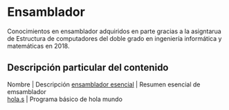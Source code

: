 # Ensamblador
Conocimientos en ensamblador adquiridos en parte gracias a la asigntarua de Estructura de computadores del doble grado en ingeniería informática y matemáticas en 2018.

## Descripción particular del contenido  

Nombre | Descripción
[ensamblador esencial](ensamblador_esencial.md) | Resumen esencial de emsamblador   
[hola.s](hola.s) | Programa básico de hola mundo  
